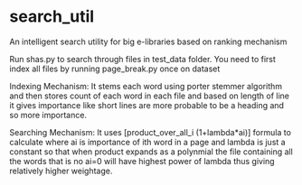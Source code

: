 # search_util
An intelligent search utility for big e-libraries based on ranking mechanism

Run shas.py to search through files in test_data folder.
You need to first index all files by running page_break.py once on dataset

Indexing Mechanism:
  It stems each word using porter stemmer algorithm and then stores count of each word in each file and based on length of line it gives importance like short lines are more probable to be a heading and so more importance.
  
Searching Mechanism:
  It uses 
   [product_over_all_i (1+lambda*ai)] formula to calculate where ai is importance of ith word in a page and lambda is just a constant so that when product expands as a polynmial the file containing all the words that is no ai=0 will have highest power of lambda thus giving relatively higher weightage.
   
